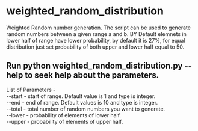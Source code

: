 # weighted_random_distribution
Weighted Random number generation.
The script can be used to generate random numbers between a given range a and b. 
BY Default elemnets in lower half of range have lower probability, by default it is 27%, for equal distribution just set probability of both upper and lower half equal to 50. 
## Run python weighted_random_distribution.py --help to seek help about the parameters.
List of Parameters - <br/>
--start - start of range. Default value is 1 and type is integer. <br/>
--end - end of range. Default values is 10 and type is integer. <br/>
--total - total number of random numbers you want to generate. <br/>
--lower - probability of elements of lower half. <br/>
--upper - probability of elements of upper half. <br/>
